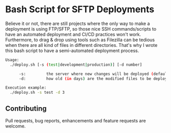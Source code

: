 # Bash Script for SFTP Deployments

Believe it or not, there are still projects where the only way to make a deployment is using FTP/SFTP, so those nice SSH commands/scripts to have an automated deployment and CI/CD practices won't work. Furthermore, to drag & drop using tools such as Filezilla can be tedious when there are all kind of files in different directories. That's why I wrote this bash script to have a semi-automated deployment process.

```Bash
Usage:
  ./deploy.sh [-s (test|development|production)] [-d number]

      -s:         the server where new changes will be deployed (default: development)
      -d:         how old (in days) are the modified files to be deployed? (default: 1)

Execution example:
  ./deploy.sh -s test -d 3
```

## Contributing
Pull requests, bug reports, enhancements and feature requests are welcome.

